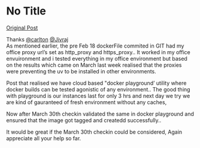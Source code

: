 # No Title

[Original Post](https://discourse.onlinedegree.iitm.ac.in/t/171141/446)

<p>Thanks <a class="mention" href="/u/carlton">@carlton</a> <a class="mention" href="/u/jivraj">@Jivraj</a><br>
As mentioned earlier, the pre Feb 18 dockerFile commited in GIT had  my office proxy url’s set as http_proxy and https_proxy.. It worked in my office envuironment and i tested everything in my office environment but based on the results which came on March last week realised that the proxies were preventing the uv to be installed in other environments.</p>
<p>Post that realised we have cloud based "docker playground’ utility where docker builds can be tested agonistic of any environment.. The good thing with playground is our instances last for only 3 hrs and next day we try we are kind of gauranteed of fresh environment without any caches,</p>
<p>Now after March 30th checkin validated the same in docker playground and ensured that the image got tagged and createdd successfully..</p>
<p>It would be great if the March 30th checkin could be considered, Again appreciate all your help so far.</p>